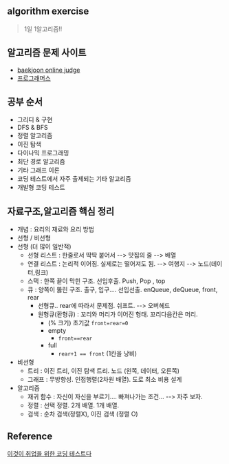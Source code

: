 ## algorithm exercise

> 1일 1알고리즘!!



## 알고리즘 문제 사이트

- <a href = "https://www.acmicpc.net/">baekjoon online judge</a>
- <a href = "https://programmers.co.kr/learn/challenges">프로그래머스</a>



## 공부 순서

- 그리디 & 구현
- DFS & BFS
- 정렬 알고리즘
- 이진 탐색
- 다이나믹 프로그래밍
- 최단 경로 알고리즘
- 기타 그래프 이론
- 코딩 테스트에서 자주 출제되는 기타 알고리즘
- 개발형 코딩 테스트



## 자료구조,알고리즘 핵심 정리 

- 개념 : 요리의 재료와 요리 방법
- 선형 / 비선형
- 선형 (더 많이 일반적)
  - 선형 리스트 : 한줄로서 딱딱 붙어서 --> 맛집의 줄 --> 배열
  - 연결 리스트 : 논리적 이어짐. 실제로는 떨어져도 됨. --> 여행지 --> 노드(데이터,링크)
  - 스택 : 한쪽 끝이 막힌 구조. 선입후출. Push, Pop , top
  - 큐 : 양쪽이 뚫린 구조. 출구, 입구.... 선입선출. enQueue, deQueue, front, rear 
       - 선형큐.. rear에 따라서 문제점. 쉬프트. --> 오버헤드
       - 원형큐(환형큐) : 꼬리와 머리가 이어진 형태. 꼬리다음칸은 머리.
         - (% 크기)   초기값 `front=rear=0`
         - empty
           - `front==rear` 
         - full
           - `rear+1 == front`  (1칸을 낭비)
- 비선형
  - 트리 : 이진 트리, 이진 탐색 트리. 노드 (왼쪽, 데이터, 오른쪽)
  - 그래프 : 무방향성. 인접행렬(2차원 배열). 도로 최소 비용 설계
 - 알고리즘
     - 재귀 함수 : 자신이 자신을 부르기....  빠져나가는 조건... --> 자주 보자.
   - 정렬 : 선택 정렬. 2개 배열. 1개 배열.
   - 검색 : 순차 검색(정렬X), 이진 검색 (정렬 O)







## Reference

<a href ="https://www.youtube.com/playlist?list=PLRx0vPvlEmdAghTr5mXQxGpHjWqSz0dgC">이것이 취업을 위한 코딩 테스트다</a>

